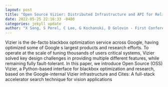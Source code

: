 ```yaml
--- 
layout: post 
title: "Open Source Vizier: Distributed Infrastructure and API for Reliable and Flexible Blackbox Optimization" 
date: 2022-05-25 22:16:33 -0400 
categories: jekyll update 
author: "X Song, S Perel, C Lee, G Kochanski, D Golovin - First Conference on Automated , 2022" 
--- 
```

Vizier is the de-facto blackbox optimization service across Google, having optimized some of Google s largest products and research efforts. To operate at the scale of tuning thousands of users critical systems, Vizier solved key design challenges in providing multiple different features, while remaining fully fault-tolerant. In this paper, we introduce Open Source (OSS) Vizier, a Python-based interface for blackbox optimization and research, based on the Google-internal Vizier infrastructure and Cites: A full-stack accelerator search technique for vision applications